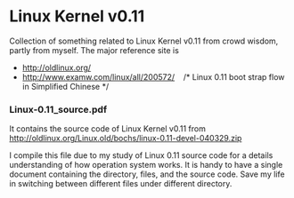 # Linux Kernel v0.11
Collection of something related to Linux Kernel v0.11 from crowd wisdom, partly from myself. The major reference site is

* http://oldlinux.org/
* http://www.examw.com/linux/all/200572/    /* Linux 0.11 boot strap flow in Simplified Chinese */


### Linux-0.11_source.pdf 
It contains the source code of Linux Kernel v0.11 from http://oldlinux.org/Linux.old/bochs/linux-0.11-devel-040329.zip

I compile this file due to my study of Linux 0.11 source code for a details understanding of how operation system works. It is handy to have a single document containing the directory, files, and the source code. Save my life in switching between different files under different directory.

#
